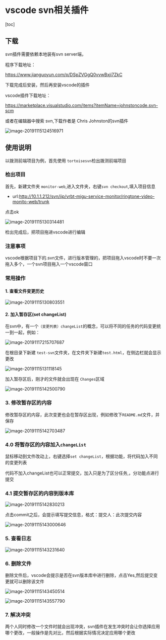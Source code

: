 # vscode svn相关插件

[toc]

## 下载

svn插件需要依赖本地装有svn server端，

程序下载地址：

https://www.jianguoyun.com/p/DSpZVGgQ0vvwBxji7ZkC

下载完成后安装，然后再安装vscode的插件

vscode插件下载地址：

https://marketplace.visualstudio.com/items?itemName=johnstoncode.svn-scm

或者在编辑器中搜索 svn,下载作者是 Chris Johnston的svn插件

![image-20191115124516971](https://tva1.sinaimg.cn/large/006y8mN6ly1g8ymkh7lgwj30zs0eq77h.jpg)

## 使用说明

以拨测前端项目为例，首先使用 `tortoisesvn`检出拨测前端项目

### 检出项目

首先，新建文件夹 `monitor-web`,进入文件夹，右键`svn checkout`,填入项目信息

* url:http://10.1.1.212/svn/iip/vrbt-migu-service-monitor/ringtone-video-monito-web/trunk

点击ok

![image-20191115130314481](https://tva1.sinaimg.cn/large/006y8mN6ly1g8yn34fep4j30gi0craaw.jpg)



检出完成后，把项目拖进vscode进行编辑

### 注意事项

vscode根据项目下的.svn文件，进行版本管理的，把项目拖入vscode时不要一次拖入多个，一个svn项目拖入一个vscode窗口

### 常用操作

#### 1. 查看文件变更历史

![image-20191115130803551](https://tva1.sinaimg.cn/large/006y8mN6ly1g8yn84rgklj30wu0lsq80.jpg)



#### 2. 加入暂存区(set changeList)

在svn中，有一个`（变更列表）changeList`的概念，可以将不同的任务的代码变更统一到一起，例如：

![image-20191117215707687](https://tva1.sinaimg.cn/large/006y8mN6gy1g91dr8r6clj30d70az3zi.jpg)



在根目录下新建 `test-svn`文件夹，在文件夹下新建`test.html`，在侧边栏就会显示更改

![image-20191115131118145](https://tva1.sinaimg.cn/large/006y8mN6ly1g8ynbizhx6j30mk0ldmyj.jpg)

加入暂存区后，刚才的文件就会出现在 `Changes`区域

![image-20191115142500790](https://tva1.sinaimg.cn/large/006y8mN6ly1g8ypg75wppj30fa09hwey.jpg)

### 3.  修改暂存区的内容

修改暂存区的内容，此次变更也会在暂存区出现，例如修改下`README.md`文件，并保存

![image-20191115142703487](https://tva1.sinaimg.cn/large/006y8mN6ly1g8ypibzhusj30np08vq4d.jpg)

### 4.0  将暂存区的内容加入`changeList`

鼠标移动到文件改动上，右键选择`set changeList`，根据功能，将代码加入不同的变更列表

代码不加入changeList也可以正常提交，加入只是为了区分任务,，分功能点进行提交

### 4.1  提交暂存区的内容到版本库

![image-20191115142830213](https://tva1.sinaimg.cn/large/006y8mN6ly1g8ypju3oqej30dn0gjdgw.jpg)



点击commit之后，会提示填写提交信息，格式：提交人：此次提交内容



![image-20191115143000646](https://tva1.sinaimg.cn/large/006y8mN6ly1g8ypleqetdj30im0b70t7.jpg)

### 5. 查看日志

![image-20191115143231640](https://tva1.sinaimg.cn/large/006y8mN6ly1g8ypo0x9zoj30fl0rcwij.jpg)

### 6. 删除文件

删除文件后，vscode会提示是否在svn版本库中进行删除，点击Yes,然后提交变更就可以删除该文件

![image-20191115143450514](https://tva1.sinaimg.cn/large/006y8mN6ly1g8ypqfwlc1j30wp0s2afd.jpg)

![image-20191115143557790](https://tva1.sinaimg.cn/large/006y8mN6ly1g8yprlqbypj30s70cw3zm.jpg)

### 7. 解决冲突

两个人同时修改一个文件时就会出现冲突，svn插件在发生冲突时会让你选择应用哪个更改，一般操作是先对比，然后根据实际情况决定应用哪个更改